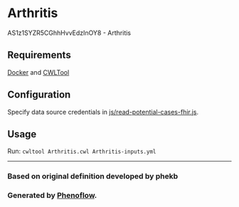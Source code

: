 # Arthritis

AS1z1SYZR5CGhhHvvEdzInOY8 - Arthritis

## Requirements

[Docker](https://docs.docker.com/install/) and [CWLTool](https://github.com/common-workflow-language/cwltool#install)

## Configuration

Specify data source credentials in [js/read-potential-cases-fhir.js](js/read-potential-cases-fhir.js).

## Usage

Run: `cwltool Arthritis.cwl Arthritis-inputs.yml`

***

### Based on original definition developed by phekb
### Generated by [Phenoflow](https://kclhi.org/phenoflow).
